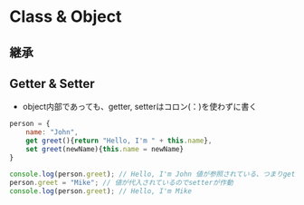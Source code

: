 # Class & Object

## 継承


## Getter & Setter

- object内部であっても、getter, setterはコロン(：)を使わずに書く

```js
person = {
    name: "John",
    get greet(){return "Hello, I'm " + this.name},
    set greet(newName){this.name = newName}
}

console.log(person.greet); // Hello, I'm John 値が参照されている、つまりgetされているのでgetterが作動
person.greet = "Mike"; // 値が代入されているのでsetterが作動
console.log(person.greet); // Hello, I'm Mike

```